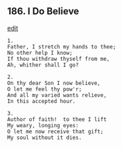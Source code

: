 
## 186.  I Do Believe
[edit](https://docs.google.com/document/d/1LkpcUlU0mvYyiqwNe69cJkz56Sx2GkZs/edit?mode=html)



    1.
    Father, I stretch my hands to thee;
    No other help I know;
    If thou withdraw thyself from me,
    Ah, whither shall I go?

    2.
    On thy dear Son I now believe,
    O let me feel thy pow'r;
    And all my varied wants relieve,
    In this accepted hour.

    3.
    Author of faith!  to thee I lift
    My weary, longing eyes:
    O let me now receive that gift;
    My soul without it dies.
